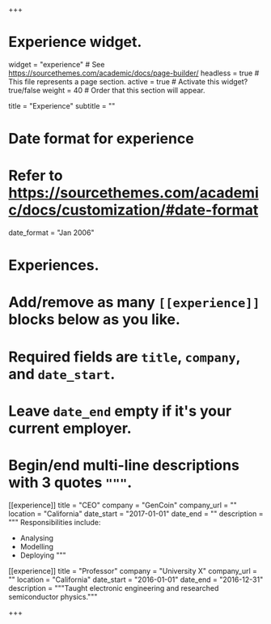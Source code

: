 +++
# Experience widget.
widget = "experience"  # See https://sourcethemes.com/academic/docs/page-builder/
headless = true  # This file represents a page section.
active = true  # Activate this widget? true/false
weight = 40  # Order that this section will appear.

title = "Experience"
subtitle = ""

# Date format for experience
#   Refer to https://sourcethemes.com/academic/docs/customization/#date-format
date_format = "Jan 2006"

# Experiences.
#   Add/remove as many `[[experience]]` blocks below as you like.
#   Required fields are `title`, `company`, and `date_start`.
#   Leave `date_end` empty if it's your current employer.
#   Begin/end multi-line descriptions with 3 quotes `"""`.
[[experience]] 
title = "CEO" 
company = "GenCoin" 
company_url = "" 
location = "California" 
date_start = "2017-01-01" 
date_end = "" 
description = """ Responsibilities include:

- Analysing
- Modelling
- Deploying """

[[experience]] 
title = "Professor" 
company = "University X" 
company_url = "" 
location = "California" 
date_start = "2016-01-01" 
date_end = "2016-12-31" 
description = """Taught electronic engineering and researched semiconductor physics."""



+++

